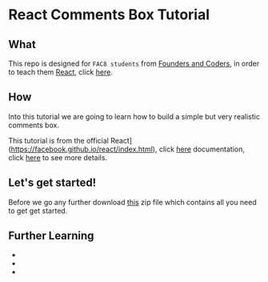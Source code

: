 # React Comments Box Tutorial

## What
This repo is designed for `FAC8 students` from [Founders and Coders](www.foundersandcoders.com), in order to teach them [React](https://facebook.github.io/react/index.html), click [here](https://facebook.github.io/react/docs/tutorial.html).


## How
Into this tutorial we are going to learn how to build a simple but very realistic comments box.

This tutorial is from the official  React](https://facebook.github.io/react/index.html), click [here](https://facebook.github.io/react/docs/tutorial.html) documentation, click [here](https://facebook.github.io/react/docs/tutorial.html) to see more details.

## Let's get started!

Before we go any further download [this]([react-tutorial-master.zip](https://github.com/MyPitit/JavaScript-Tutorial/files/357369/react-tutorial-master.zip)) zip file which contains all you need to get get started.




## Further Learning
+
+
+

